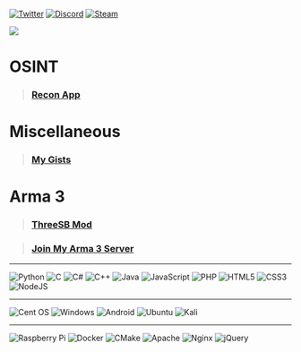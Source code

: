 [![Twitter](https://img.shields.io/badge/Twitter-%231DA1F2.svg?style=for-the-badge&logo=Twitter&logoColor=white)](https://twitter.com/rec0ndev) [![Discord](https://img.shields.io/badge/aero%236720-%237289DA.svg?style=for-the-badge&logo=discord&logoColor=white)](https://isrcartel.com/discord) [![Steam](https://img.shields.io/badge/Grom-%23000000.svg?style=for-the-badge&logo=steam&logoColor=white)](https://steamcommunity.com/profiles/76561199191114264)

![](https://komarev.com/ghpvc/?username=your-github-username)

# __OSINT__
> ### [Recon App](https://recon.us.com)

# __Miscellaneous__
> ### [ My Gists](https://gist.github.com/hostinfodev)

# __Arma 3__ 
> ### [ThreeSB Mod](https://github.com/hostinfodev/ThreeSB)

> ### [Join My Arma 3 Server](https://discord.gg/QftAGcvbDT)

----

![Python](https://img.shields.io/badge/python-3670A0?style=for-the-badge&logo=python&logoColor=ffdd54) ![C](https://img.shields.io/badge/c-%2300599C.svg?style=for-the-badge&logo=c&logoColor=white) ![C#](https://img.shields.io/badge/c%23-%23239120.svg?style=for-the-badge&logo=c-sharp&logoColor=white) ![C++](https://img.shields.io/badge/c++-%2300599C.svg?style=for-the-badge&logo=c%2B%2B&logoColor=white) ![Java](https://img.shields.io/badge/java-%23ED8B00.svg?style=for-the-badge&logo=java&logoColor=white) ![JavaScript](https://img.shields.io/badge/javascript-%23323330.svg?style=for-the-badge&logo=javascript&logoColor=%23F7DF1E) ![PHP](https://img.shields.io/badge/php-%23777BB4.svg?style=for-the-badge&logo=php&logoColor=white) ![HTML5](https://img.shields.io/badge/html5-%23E34F26.svg?style=for-the-badge&logo=html5&logoColor=white) ![CSS3](https://img.shields.io/badge/css3-%23F9A825.svg?style=for-the-badge&logo=css3&logoColor=white) ![NodeJS](https://img.shields.io/badge/node.js-6DA55F?style=for-the-badge&logo=node.js&logoColor=white)

----

![Cent OS](https://img.shields.io/badge/cent%20os-002260?style=for-the-badge&logo=centos&logoColor=F0F0F0) ![Windows](https://img.shields.io/badge/Windows-0078D6?style=for-the-badge&logo=windows&logoColor=white) ![Android](https://img.shields.io/badge/Android-3DDC84?style=for-the-badge&logo=android&logoColor=white) ![Ubuntu](https://img.shields.io/badge/Ubuntu-E95420?style=for-the-badge&logo=ubuntu&logoColor=white) ![Kali](https://img.shields.io/badge/Kali-268BEE?style=for-the-badge&logo=kalilinux&logoColor=white)

----
![Raspberry Pi](https://img.shields.io/badge/-RaspberryPi-C51A4A?style=for-the-badge&logo=Raspberry-Pi) ![Docker](https://img.shields.io/badge/docker-%230db7ed.svg?style=for-the-badge&logo=docker&logoColor=white) ![CMake](https://img.shields.io/badge/CMake-%23008FBA.svg?style=for-the-badge&logo=cmake&logoColor=white) ![Apache](https://img.shields.io/badge/apache-%23D42029.svg?style=for-the-badge&logo=apache&logoColor=white) ![Nginx](https://img.shields.io/badge/nginx-%23009639.svg?style=for-the-badge&logo=nginx&logoColor=white) ![jQuery](https://img.shields.io/badge/jquery-%230769AD.svg?style=for-the-badge&logo=jquery&logoColor=white)
